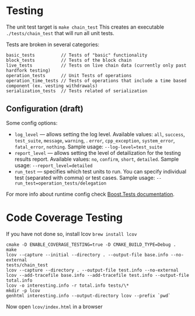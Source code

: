 # Testing

The unit test target is `make chain_test`
This creates an executable `./tests/chain_test` that will run all unit tests.

Tests are broken in several categories:
```
basic_tests          // Tests of "basic" functionality
block_tests          // Tests of the block chain
live_tests           // Tests on live chain data (currently only past hardfork testing)
operation_tests      // Unit Tests of operations
operation_time_tests // Tests of operations that include a time based component (ex. vesting withdrawals)
serialization_tests  // Tests related of serialization
```

## Configuration (draft)

Some config options:
* `log_level` — allows setting the log level. Available values: `all`, `success`, `test_suite`, `message`, `warning`, . `error`, `cpp_exception`, `system_error`, `fatal_error`, `nothing`. Sample usage: `--log-level=test_suite`
* `report_level` — allows setting the level of detailization for the testing results report. Available values: `no`, `confirm`, `short`, `detailed`. Sample usage: `--report_level=detailed`
* `run_test` — specifies which test units to run. You can specify individual test (separated with comma) or test cases. Sample usage: `--run_test=operation_tests/delegation`

For more info about runtime config check [Boost.Tests documentation](https://www.boost.org/doc/libs/1_58_0/libs/test/doc/html/utf/user-guide/runtime-config/reference.html).


# Code Coverage Testing

If you have not done so, install lcov `brew install lcov`

```
cmake -D ENABLE_COVERAGE_TESTING=true -D CMAKE_BUILD_TYPE=Debug .
make
lcov --capture --initial --directory . --output-file base.info --no-external
tests/chain_test
lcov --capture --directory . --output-file test.info --no-external
lcov --add-tracefile base.info --add-tracefile test.info --output-file total.info
lcov -o interesting.info -r total.info tests/\*
mkdir -p lcov
genhtml interesting.info --output-directory lcov --prefix `pwd`
```

Now open `lcov/index.html` in a browser
